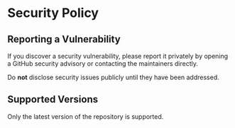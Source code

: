 # Security Policy

## Reporting a Vulnerability

If you discover a security vulnerability, please report it privately by opening a GitHub security advisory or contacting the maintainers directly.

Do **not** disclose security issues publicly until they have been addressed.

## Supported Versions

Only the latest version of the repository is supported.
